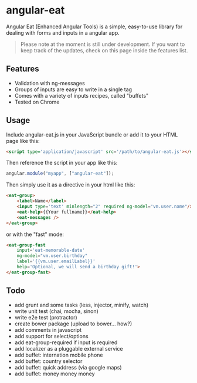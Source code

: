 # angular-eat #

Angular Eat (Enhanced Angular Tools) is a simple, easy-to-use library for dealing with forms and inputs in a angular app.

> Please note at the moment is still under development. If you want to keep track of the updates, check on this page inside the features list.

## Features ##

* Validation with ng-messages
* Groups of inputs are easy to write in a single tag
* Comes with a variety of inputs recipes, called "buffets" 
* Tested on Chrome

## Usage ##
Include angular-eat.js in your JavaScript bundle or add it to your HTML page like this:
```html
<script type='application/javascript' src='/path/to/angular-eat.js'></script>
```

Then reference the script in your app like this:
```javascript
angular.module("myapp", ["angular-eat"]);
```

Then simply use it as a directive in your html like this:
```html
<eat-group>
    <label>Name</label>
    <input type='text' minlength="2" required ng-model="vm.user.name"/>
    <eat-help>{{Your fullname}}</eat-help>
    <eat-messages />
</eat-group>
```

or with the "fast" mode:
```html
<eat-group-fast 
    input='eat-memorable-date' 
    ng-model="vm.user.birthday" 
    label='{{vm.user.emailLabel}}' 
    help='Optional, we will send a birthday gift!'>
</eat-group-fast>
```

## Todo ##
- add grunt and some tasks (less, injector, minify, watch)
- write unit test (chai, mocha, sinon)
- write e2e test (protractor)
- create bower package (upload to bower... how?)
- add comments in javascript
- add support for select/options
- add eat-group-required if input is required
- add localizer as a pluggable external service
- add buffet: internation mobile phone
- add buffet: country selector
- add buffet: quick address (via google maps)
- add buffet: money money money
